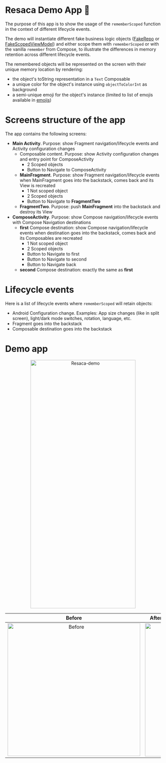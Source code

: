 # Resaca Demo App 🍹
The purpose of this app is to show the usage of the `rememberScoped` function in the context of different lifecycle events.

The demo will instantiate different fake business logic objects ([FakeRepo](https://github.com/sebaslogen/resaca/blob/main/sample/src/main/java/com/sebaslogen/resacaapp/ui/main/data/FakeRepo.kt) or [FakeScopedViewModel](https://github.com/sebaslogen/resaca/blob/main/sample/src/main/java/com/sebaslogen/resacaapp/ui/main/data/FakeScopedViewModel.kt)) and either scope them with `rememberScoped` or with the vanilla `remember` from Compose, to illustrate the differences in memory retention across different lifecycle events.

The remembered objects will be represented on the screen with their unique memory location by rendering:
- the object's toString representation in a `Text` Composable
- a unique color for the object's instance using `objectToColorInt` as background
- a semi-unique emoji for the object's instance (limited to list of emojis available in [emojis](https://github.com/sebaslogen/resaca/blob/main/sample/src/main/java/com/sebaslogen/resacaapp/ui/main/ui/theme/Emojis.kt))

# Screens structure of the app
The app contains the following screens:
- **Main Activity**. Purpose: show Fragment navigation/lifecycle events and Activity configuration changes
  + Composable content. Purpose: show Activity configuration changes and entry point for ComposeActivity
    * 2 Scoped objects
    * Button to Navigate to ComposeActivity
  + **MainFragment**. Purpose: show Fragment navigation/lifecycle events when MainFragment goes into the backstack, comes back and its View is recreated
    * 1 Not scoped object
    * 2 Scoped objects
    * Button to Navigate to **FragmentTwo**
  + **FragmentTwo**. Purpose: push **MainFragment** into the backstack and destroy its View
- **ComposeActivity**. Purpose: show Compose navigation/lifecycle events with Compose Navigation destinations
  + **first** Compose destination: show Compose navigation/lifecycle events when destination goes into the backstack, comes back and its Composables are recreated
    * 1 Not scoped object
    * 2 Scoped objects
    * Button to Navigate to first
    * Button to Navigate to second
    * Button to Navigate back
  + **second** Compose destination: exactly the same as **first**

# Lifecycle events
Here is a list of lifecycle events where `rememberScoped` will retain objects:
- Android Configuration change. Examples: App size changes (like in split screen), light/dark mode switches, rotation, language, etc.
- Fragment goes into the backstack
- Composable destination goes into the backstack

# Demo app
<p align="center">
  <img src="https://user-images.githubusercontent.com/1936647/144597718-db7e8901-a726-4871-abf8-7fc53333a90e.gif" alt="Resaca-demo" width="340" height="802" />
</p>

Before                     |  After backstack navigation & configuration change
:-------------------------:|:-------------------------:
<img width="429" alt="Before" src="https://user-images.githubusercontent.com/1936647/146558764-42333455-2dd8-43a9-932b-3249d42b7a7d.png">  |  <img width="430" alt="After" src="https://user-images.githubusercontent.com/1936647/146558775-8c77231c-ed0f-4f52-b9b8-cdf9029e106c.png">